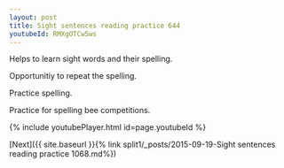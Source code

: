 ```yaml
---
layout: post
title: Sight sentences reading practice 644
youtubeId: RMXgOTCw5ws
---
```

 
 
Helps to learn sight words and their spelling.

Opportunitiy to repeat the spelling. 

Practice spelling. 
 
Practice for spelling bee competitions. 
 
{% include youtubePlayer.html id=page.youtubeId %}
 
 

[Next]({{ site.baseurl }}{% link  split1/_posts/2015-09-19-Sight sentences reading practice 1068.md%})
 
